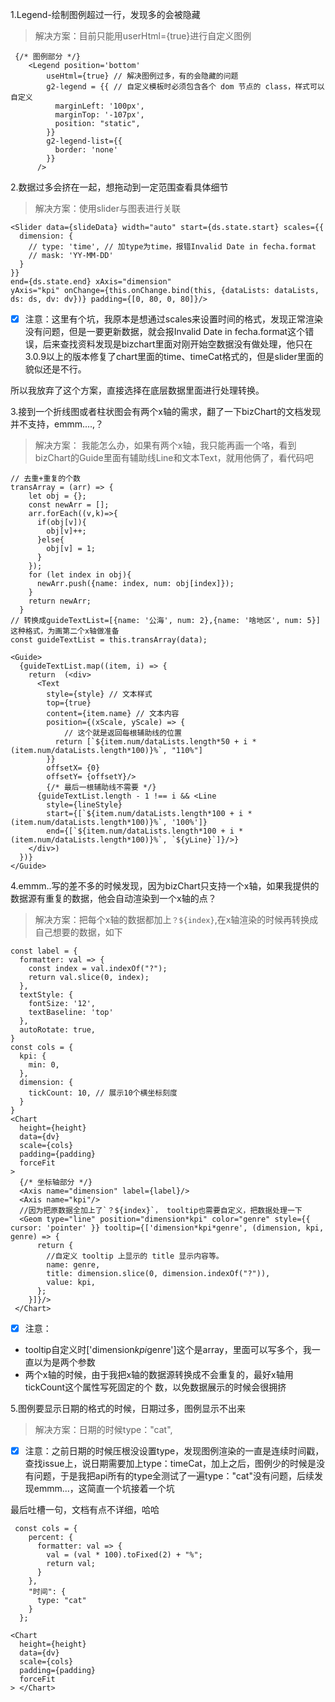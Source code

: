 1.Legend-绘制图例超过一行，发现多的会被隐藏

> 解决方案：目前只能用userHtml={true}进行自定义图例

```
 {/* 图例部分 */}
    <Legend position='bottom'
        useHtml={true} // 解决图例过多，有的会隐藏的问题
        g2-legend = {{ // 自定义模板时必须包含各个 dom 节点的 class，样式可以自定义
          marginLeft: '100px',
          marginTop: '-107px',
          position: "static",
        }}
        g2-legend-list={{
          border: 'none'
        }}
      />
```

2.数据过多会挤在一起，想拖动到一定范围查看具体细节

> 解决方案：使用slider与图表进行关联


```
<Slider data={slideData} width="auto" start={ds.state.start} scales={{
  dimension: {
    // type: 'time', // 加type为time，报错Invalid Date in fecha.format
    // mask: 'YY-MM-DD'
  }
}}
end={ds.state.end} xAxis="dimension"
yAxis="kpi" onChange={this.onChange.bind(this, {dataLists: dataLists, ds: ds, dv: dv})} padding={[0, 80, 0, 80]}/>
```

- [x] 注意：这里有个坑，我原本是想通过scales来设置时间的格式，发现正常渲染没有问题，但是一要更新数据，就会报Invalid Date in fecha.format这个错误，后来查找资料发现是bizchart里面对刚开始空数据没有做处理，他只在3.0.9以上的版本修复了chart里面的time、timeCat格式的，但是slider里面的貌似还是不行。

所以我放弃了这个方案，直接选择在底层数据里面进行处理转换。


3.接到一个折线图或者柱状图会有两个x轴的需求，翻了一下bizChart的文档发现并不支持，emmm....,？

> 解决方案： 我能怎么办，如果有两个x轴，我只能再画一个咯，看到bizChart的Guide里面有辅助线Line和文本Text，就用他俩了，看代码吧


```
// 去重+重复的个数
transArray = (arr) => {
    let obj = {};
    const newArr = [];
    arr.forEach((v,k)=>{
      if(obj[v]){
        obj[v]++;
      }else{
        obj[v] = 1;
      }
    });
    for (let index in obj){
      newArr.push({name: index, num: obj[index]});
    }
    return newArr;
  }
// 转换成guideTextList=[{name: '公海', num: 2},{name: '啥地区', num: 5}]这种格式，为画第二个x轴做准备
const guideTextList = this.transArray(data);

<Guide>
  {guideTextList.map((item, i) => {
    return  (<div>
      <Text 
        style={style} // 文本样式
        top={true}
        content={item.name} // 文本内容
        position={(xScale, yScale) => {
        	// 这个就是返回每根辅助线的位置
          return [`${item.num/dataLists.length*50 + i * (item.num/dataLists.length*100)}%`, "110%"]
        }}
        offsetX= {0}
        offsetY= {offsetY}/>
        {/* 最后一根辅助线不需要 */}
      {guideTextList.length - 1 !== i && <Line 
        style={lineStyle}
        start={[`${item.num/dataLists.length*100 + i * (item.num/dataLists.length*100)}%`, '100%']}
        end={[`${item.num/dataLists.length*100 + i * (item.num/dataLists.length*100)}%`, `${yLine}`]}/>}
    </div>)
  })}
</Guide>
```

4.emmm..写的差不多的时候发现，因为bizChart只支持一个x轴，如果我提供的数据源有重复的数据，他会自动渲染到一个x轴的点？

> 解决方案：把每个x轴的数据都加上`？${index}`,在x轴渲染的时候再转换成自己想要的数据，如下



```
const label = {
  formatter: val => {
    const index = val.indexOf("?");
    return val.slice(0, index);
  },
  textStyle: {
    fontSize: '12',
    textBaseline: 'top'
  },
  autoRotate: true,
}
const cols = {
  kpi: {
    min: 0,
  },
  dimension: {
    tickCount: 10, // 展示10个横坐标刻度
  }
}
<Chart
  height={height}
  data={dv}
  scale={cols}
  padding={padding}
  forceFit
> 
  {/* 坐标轴部分 */}
  <Axis name="dimension" label={label}/>
  <Axis name="kpi"/>
  //因为把原数据全加上了`？${index}`， tooltip也需要自定义，把数据处理一下
  <Geom type="line" position="dimension*kpi" color="genre" style={{ cursor: 'pointer' }} tooltip={['dimension*kpi*genre', (dimension, kpi, genre) => {
      return {
        //自定义 tooltip 上显示的 title 显示内容等。
        name: genre,
        title: dimension.slice(0, dimension.indexOf("?")),
        value: kpi,
      };
    }]}/>
 </Chart>
```

- [x] 注意：
- tooltip自定义时['dimension*kpi*genre']这个是array，里面可以写多个，我一直以为是两个参数
- 两个x轴的时候，由于我把x轴的数据源转换成不会重复的，最好x轴用tickCount这个属性写死固定的个            数，以免数据展示的时候会很拥挤
    
    
    
5.图例要显示日期的格式的时候，日期过多，图例显示不出来

> 解决方案：日期的时候type："cat",

- [x] 注意：之前日期的时候压根没设置type，发现图例渲染的一直是连续时间戳，查找issue上，说日期需要加上type：timeCat，加上之后，图例少的时候是没有问题，于是我把api所有的type全测试了一遍type："cat"没有问题，后续发现emmm...，这简直一个坑接着一个坑

最后吐槽一句，文档有点不详细，哈哈



```
 const cols = {
    percent: {
      formatter: val => {
        val = (val * 100).toFixed(2) + "%";
        return val;
      }
    },
    "时间": {
      type: "cat"
    }
  };

<Chart
  height={height}
  data={dv}
  scale={cols}
  padding={padding}
  forceFit
> </Chart>
```




